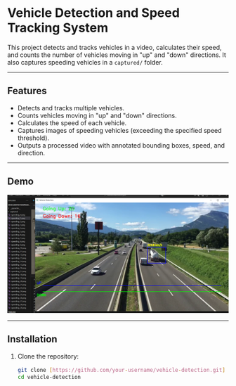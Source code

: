 # Vehicle Detection and Speed Tracking System

This project detects and tracks vehicles in a video, calculates their speed, and counts the number of vehicles moving in "up" and "down" directions. It also captures speeding vehicles in a `captured/` folder.

---

## Features

- Detects and tracks multiple vehicles.
- Counts vehicles moving in "up" and "down" directions.
- Calculates the speed of each vehicle.
- Captures images of speeding vehicles (exceeding the specified speed threshold).
- Outputs a processed video with annotated bounding boxes, speed, and direction.

---

## Demo

![Demo Screenshot](screenshots.png)

---

## Installation

1. Clone the repository:
   ```bash
   git clone [https://github.com/your-username/vehicle-detection.git]
   cd vehicle-detection
 

